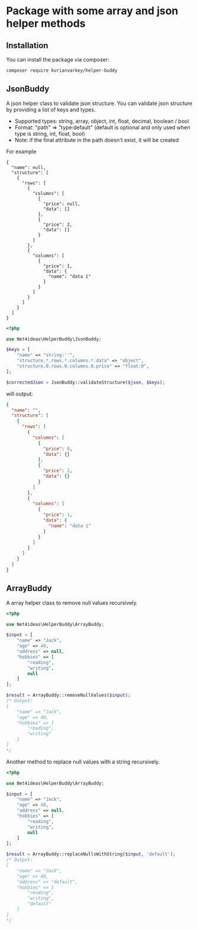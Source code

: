 # Package with some array and json helper methods

## Installation

You can install the package via composer:

```bash
composer require kurianvarkey/helper-buddy
```

## JsonBuddy

A json helper class to validate json structure. You can validate json structure by providing a list of keys and types.

- Supported types: string, array, object, int, float, decimal, boolean / bool
- Format: "path" => "type:default" (default is optional and only used when type is string, int, float, bool)
- Note: if the final attribute in the path doesn't exist, it will be created

For example

```json:
{
  "name": null,
  "structure": [
    {
      "rows": [
        {
          "columns": [
            {
              "price": null,
              "data": []
            },
            {
              "price": 2,
              "data": []
            }
          ]
        },
        {
          "columns": [
            {
              "price": 1,
              "data": {
                "name": "data 1"
              }
            }
          ]
        }
      ]
    }
  ]
}
```

```php
<?php

use Net4ideas\HelperBuddy\JsonBuddy;

$keys = [
    "name" => "string:''",
    "structure.*.rows.*.columns.*.data" => "object",
    "structure.0.rows.0.columns.0.price" => "float:0",
];

$correctedJson = JsonBuddy::validateStructure($json, $keys);
```

will output:

```json
{
  "name": "",
  "structure": [
    {
      "rows": [
        {
          "columns": [
            {
              "price": 0,
              "data": {}
            },
            {
              "price": 2,
              "data": {}
            }
          ]
        },
        {
          "columns": [
            {
              "price": 1,
              "data": {
                "name": "data 1"
              }
            }
          ]
        }
      ]
    }
  ]
}
```

## ArrayBuddy

A array helper class to remove null values recursively.

```php
<?php

use Net4ideas\HelperBuddy\ArrayBuddy;

$input = [
    "name" => "Jack",
    "age" => 40,
    "address" => null,
    "hobbies" => [
        "reading", 
        "writing", 
        null
    ]
];

$result = ArrayBuddy::removeNullValues($input);
/* Output:
[
    "name" => "Jack", 
    "age" => 40, 
    "hobbies" => [
        "reading", 
        "writing"
    ]
]
*/
```

Another method to replace null values with a string recursively.

```php
<?php

use Net4ideas\HelperBuddy\ArrayBuddy;

$input = [
    "name" => "Jack",
    "age" => 40,
    "address" => null,
    "hobbies" => [
        "reading", 
        "writing", 
        null
    ]
];

$result = ArrayBuddy::replaceNullsWithString($input, 'default');
/* Output:
[
    "name" => "Jack",
    "age" => 40,
    "address" => "default",
    "hobbies" => [
        "reading", 
        "writing", 
        "default"
    ]
]
*/
```